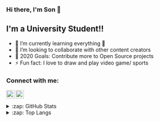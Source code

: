 ### Hi there, I'm Son 👋

<!-- **hualocson/hualocson** is a ✨ _special_ ✨ repository because its `README.md` (this file) appears on your GitHub profile. -->

## I'm a University Student!!

- 🌱 I’m currently learning everything 🤣
- 👯 I’m looking to collaborate with other content creators
- 🥅 2020 Goals: Contribute more to Open Source projects
- ⚡ Fun fact: I love to draw and play video game/ sports

### Connect with me:

[<img align="left" alt="son.loc.5492 | Facebook" width="22px" src="https://cdn.jsdelivr.net/npm/simple-icons@v3/icons/facebook.svg" />][facebook]
[<img align="left" alt="son.loc.5492 | Instagram" width="22px" src="https://cdn.jsdelivr.net/npm/simple-icons@v3/icons/instagram.svg" />][instagram]

<br />
<br />

<details>
  <summary>:zap: GitHub Stats</summary>

  [![Anurag's GitHub stats](https://github-readme-stats.vercel.app/api?username=hualocson&hide=contribs,prs&count_private=true&show_icons=true&theme=radical)](https://github.com/anuraghazra/github-readme-stats)
</details>

<details>
  <summary>:zap: Top Langs</summary>

  [![Top Langs](https://github-readme-stats.vercel.app/api/top-langs/?username=hualocson&layout=compact&theme=radical)](https://github.com/anuraghazra/github-readme-stats)

</details>

[facebook]: https://www.facebook.com/son.loc.5492
[instagram]: https://instagram.com/son.loc.5492
